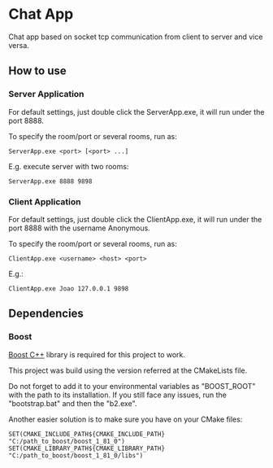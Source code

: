 # Chat App
 Chat app based on socket tcp communication from client to server and vice versa.

## How to use

### Server Application

For default settings, just double click the ServerApp.exe, it will run under the port 8888.

To specify the room/port or several rooms, run as:

```ServerApp.exe <port> [<port> ...]```

E.g. execute server with two rooms:

```ServerApp.exe 8888 9898```

### Client Application

For default settings, just double click the ClientApp.exe, it will run under the port 8888 with the username Anonymous.

To specify the room/port or several rooms, run as:

```ClientApp.exe <username> <host> <port>```

E.g.:

```ClientApp.exe Joao 127.0.0.1 9898```


## Dependencies

### Boost
[Boost C++](https://www.boost.org) library is required for this project to work. 

This project was build using the version referred at the CMakeLists file.

Do not forget to add it to your environmental variables as "BOOST_ROOT" with the path to its installation. If you still face any issues, run the "bootstrap.bat" and then the "b2.exe".

Another easier solution is to make sure you have on your CMake files:

```
SET(CMAKE_INCLUDE_PATH${CMAKE_INCLUDE_PATH} "C:/path_to_boost/boost_1_81_0")
SET(CMAKE_LIBRARY_PATH${CMAKE_LIBRARY_PATH} "C:/path_to_boost/boost_1_81_0/libs")
```